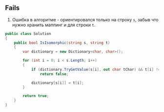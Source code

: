 ## Fails

1. Ошибка в алгоритме - ориентировался только на строку `s`, забыв что нужно хранить маппинг и для строки `t`.

```csharp
public class Solution
{
    public bool IsIsomorphic(string s, string t)
    {
        var dictionary = new Dictionary<char, char>();

        for (int i = 0; i < s.Length; i++)
        {
            if (dictionary.TryGetValue(s[i], out char tChar) && t[i] != tChar)
                return false;

            dictionary[s[i]] = t[i];
        }

        return true;
    }
}
```